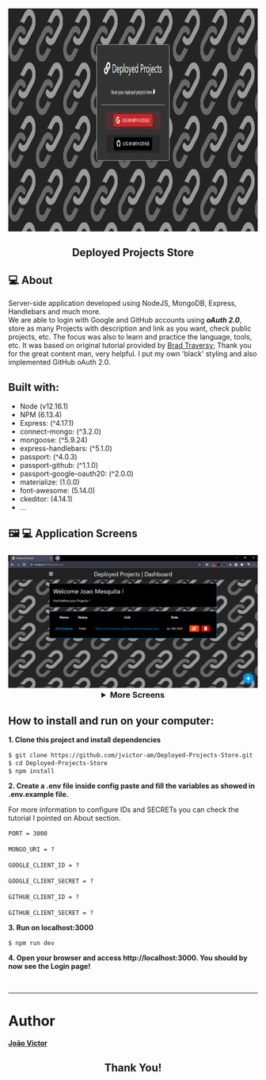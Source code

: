 <h1 align="center">
  <img align="center" alt="Cover" title="Cover" src=".github/cover.png" width="900" height="450" />
</h1>

<h2 align="center">
  Deployed Projects Store
</h2>

## :computer: About

Server-side application developed using NodeJS, MongoDB, Express, Handlebars and much more. <br>
We are able to login with Google and GitHub accounts using <strong><i>oAuth 2.0</i></strong>, store as many Projects with description and link as you want, check public 
projects, etc. The focus was also to learn and practice the language, tools, etc. It was based on original tutorial provided by [Brad Traversy](https://www.youtube.com/watch?v=SBvmnHTQIPY); 
Thank you for the great content man, very helpful. I put my own 'black' styling and also implemented GitHub oAuth 2.0.

## Built with:

- Node (v12.16.1)
- NPM (6.13.4)
- Express: (^4.17.1)
- connect-mongo: (^3.2.0)
- mongoose: (^5.9.24)
- express-handlebars: (^5.1.0)
- passport: (^4.0.3)
- passport-github: (^1.1.0)
- passport-google-oauth20: (^2.0.0)
- materialize: (1.0.0)
- font-awesome: (5.14.0)
- ckeditor: (4.14.1)
- ...

## :framed_picture: :computer: Application Screens

<h3 align="center">
  
<img src=".github/dashboard.png" width="700"  alt="deleteLink">

<details><summary><b>More Screens</b></summary>
  
<img src=".github/github.png" width="700"  alt="github">
<img src=".github/google.png" width="700"  alt="google">
<img src=".github/addProject.png" width="700"  alt="editProject">
<img src=".github/editProject.png" width="700"  alt="createLink">
<img src=".github/publicProjects.png" width="700"  alt="publicProjects">
<img src=".github/singleProject.png" width="700"  alt="singleProject">
<img src=".github/sideBar.png" width="700"  alt="sideBar">
<img src=".github/mongoDB.png" width="700"  alt="mongoDB">

</details>
</h3>

## How to install and run on your computer:

<strong>1. Clone this project and install dependencies</strong>

```
$ git clone https://github.com/jvictor-am/Deployed-Projects-Store.git
$ cd Deployed-Projects-Store
$ npm install
```

<strong>2. Create a .env file inside config paste and fill the variables as showed in .env.example file.</strong>
<p>For more information to configure IDs and SECRETs you can check the tutorial I pointed on About section.</p>

```
PORT = 3000

MONGO_URI = ?

GOOGLE_CLIENT_ID = ?

GOOGLE_CLIENT_SECRET = ?

GITHUB_CLIENT_ID = ?

GITHUB_CLIENT_SECRET = ?
```

<strong>3. Run on localhost:3000</strong>

```
$ npm run dev
```

<strong>4. Open your browser and access http://localhost:3000. You should by now see the Login page!</strong>

</br>

---

# Author

[**João Victor**](https://www.linkedin.com/in/jo%C3%A3o-victor-de-andrade-mesquita-848a09122/)

<h2 align="center">
  Thank You!
</h2>
